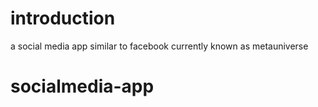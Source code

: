 # introduction
 a social media app similar to facebook currently known as metauniverse 
 # socialmedia-app
